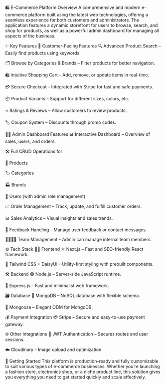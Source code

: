 🛍️ E-Commerce Platform Overview
A comprehensive and modern e-commerce platform built using the latest web technologies, offering a seamless experience for both customers and administrators. The application features a dynamic storefront for users to browse, search, and shop for products, as well as a powerful admin dashboard for managing all aspects of the business.

✨ Key Features
🛒 Customer-Facing Features
🔍 Advanced Product Search – Easily find products using keywords.

🗂️ Browse by Categories & Brands – Filter products for better navigation.

🛍️ Intuitive Shopping Cart – Add, remove, or update items in real-time.

💳 Secure Checkout – Integrated with Stripe for fast and safe payments.

📦 Product Variants – Support for different sizes, colors, etc.

⭐ Ratings & Reviews – Allow customers to review products.

🏷️ Coupon System – Discounts through promo codes.

👨‍💻 Admin Dashboard Features
📊 Interactive Dashboard – Overview of sales, users, and orders.

🛠️ Full CRUD Operations for:

🧺 Products

🏷️ Categories

🏭 Brands

👥 Users (with admin role management)

📈 Order Management – Track, update, and fulfill customer orders.

📊 Sales Analytics – Visual insights and sales trends.

💬 Feedback Handling – Manage user feedback or contact messages.

👨‍👩‍👧‍👦 Team Management – Admin can manage internal team members.

⚙️ Tech Stack
🧑‍💻 Frontend
⚛️ Next.js – Fast and SEO-friendly React framework.

🎨 Tailwind CSS + DaisyUI – Utility-first styling with prebuilt components.

🛠️ Backend
🟢 Node.js – Server-side JavaScript runtime.

🚀 Express.js – Fast and minimalist web framework.

🗃️ Database
🍃 MongoDB – NoSQL database with flexible schema.

🔄 Mongoose – Elegant ODM for MongoDB.

💰 Payment Integration
💳 Stripe – Secure and easy-to-use payment gateway.

🌐 Other Integrations
🔐 JWT Authentication – Secures routes and user sessions.

☁️ Cloudinary – Image upload and optimization.

🚀 Getting Started
This platform is production-ready and fully customizable to suit various types of e-commerce businesses. Whether you’re launching a fashion store, electronics shop, or a niche product line, this solution gives you everything you need to get started quickly and scale effectively.

